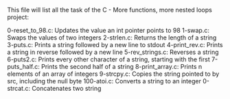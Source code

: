 This file will list all the task of the C - More functions, more nested loops project:

0-reset_to_98.c: Updates the value an int pointer points to 98
1-swap.c: Swaps the values of two integers
2-strlen.c: Returns the length of a string
3-puts.c: Prints a string followed by a new line to stdout
4-print_rev.c: Prints a string in reverse followed by a new line
5-rev_strings.c: Reverses a string
6-puts2.c: Prints every other character of a string, starting with the first
7-puts_half.c: Prints the second half of a string
8-print_array.c: Prints n elements of an array of integers 
9-strcpy.c: Copies the string pointed to by src, including the null byte
100-atoi.c: Converts a string to an integer
0-strcat.c: Concatenates two string
